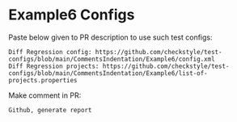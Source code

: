 # Example6 Configs
Paste below given to PR description to use such test configs:
```
Diff Regression config: https://github.com/checkstyle/test-configs/blob/main/CommentsIndentation/Example6/config.xml
Diff Regression projects: https://github.com/checkstyle/test-configs/blob/main/CommentsIndentation/Example6/list-of-projects.properties
```
Make comment in PR:
```
Github, generate report
```

